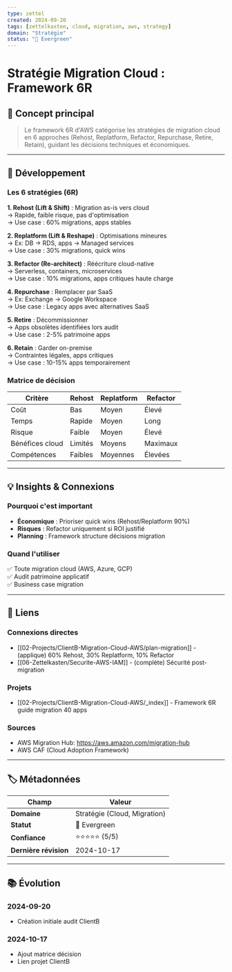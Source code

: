 ```yaml
---
type: zettel
created: 2024-09-20
tags: [zettelkasten, cloud, migration, aws, strategy]
domain: "Stratégie"
status: "🌳 Evergreen"
---
```


# Stratégie Migration Cloud : Framework 6R

## 🔑 Concept principal

> Le framework 6R d'AWS catégorise les stratégies de migration cloud en 6 approches (Rehost, Replatform, Refactor, Repurchase, Retire, Retain), guidant les décisions techniques et économiques.

---

## 📝 Développement

### Les 6 stratégies (6R)

**1. Rehost (Lift & Shift)** : Migration as-is vers cloud  
→ Rapide, faible risque, pas d'optimisation  
→ Use case : 60% migrations, apps stables

**2. Replatform (Lift & Reshape)** : Optimisations mineures  
→ Ex: DB → RDS, apps → Managed services  
→ Use case : 30% migrations, quick wins

**3. Refactor (Re-architect)** : Réécriture cloud-native  
→ Serverless, containers, microservices  
→ Use case : 10% migrations, apps critiques haute charge

**4. Repurchase** : Remplacer par SaaS  
→ Ex: Exchange → Google Workspace  
→ Use case : Legacy apps avec alternatives SaaS

**5. Retire** : Décommissionner  
→ Apps obsolètes identifiées lors audit  
→ Use case : 2-5% patrimoine apps

**6. Retain** : Garder on-premise  
→ Contraintes légales, apps critiques  
→ Use case : 10-15% apps temporairement

### Matrice de décision

| Critère | Rehost | Replatform | Refactor |
|---------|--------|------------|----------|
| Coût | Bas | Moyen | Élevé |
| Temps | Rapide | Moyen | Long |
| Risque | Faible | Moyen | Élevé |
| Bénéfices cloud | Limités | Moyens | Maximaux |
| Compétences | Faibles | Moyennes | Élevées |

---

## 💡 Insights & Connexions

### Pourquoi c'est important

- **Économique** : Prioriser quick wins (Rehost/Replatform 90%)
- **Risques** : Refactor uniquement si ROI justifié
- **Planning** : Framework structure décisions migration

### Quand l'utiliser

✅ Toute migration cloud (AWS, Azure, GCP)  
✅ Audit patrimoine applicatif  
✅ Business case migration

---

## 🔗 Liens

### Connexions directes
- [[02-Projects/ClientB-Migration-Cloud-AWS/plan-migration]] - (applique) 60% Rehost, 30% Replatform, 10% Refactor
- [[06-Zettelkasten/Securite-AWS-IAM]] - (complète) Sécurité post-migration

### Projets
- [[02-Projects/ClientB-Migration-Cloud-AWS/_index]] - Framework 6R guide migration 40 apps

### Sources
- AWS Migration Hub: https://aws.amazon.com/migration-hub
- AWS CAF (Cloud Adoption Framework)

---

## 🏷️ Métadonnées

| Champ | Valeur |
|-------|--------|
| **Domaine** | Stratégie (Cloud, Migration) |
| **Statut** | 🌳 Evergreen |
| **Confiance** | ⭐⭐⭐⭐⭐ (5/5) |
| **Dernière révision** | 2024-10-17 |

---

## 📚 Évolution

### 2024-09-20
- Création initiale audit ClientB

### 2024-10-17
- Ajout matrice décision
- Lien projet ClientB
